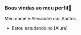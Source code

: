 ### Boas vindas ao meu perfil👀

Meu nome é Alexandre dos Santos 

- Estou estudando no [Alura]










